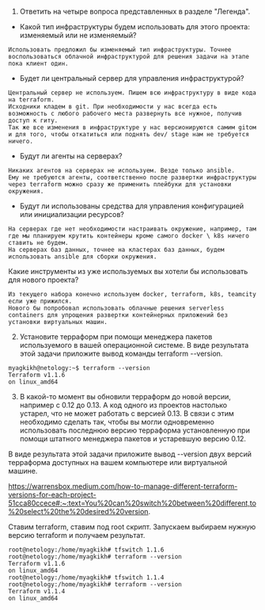 1. Ответить на четыре вопроса представленных в разделе "Легенда".

- Какой тип инфраструктуры будем использовать для этого проекта: изменяемый или не изменяемый?
```
Использовать предложил бы изменяемый тип инфраструктуры. Точнее воспользоваться облачной инфраструктурой для решения задачи на этапе пока клиент один.
```
- Будет ли центральный сервер для управления инфраструктурой?
```
Центральный сервер не используем. Пишем всю инфраструктуру в виде кода на terraform.
Исходники кладем в git. При необходимости у нас всегда есть возможность с любого рабочего места развернуть все нужное, получив доступ к гиту.
Так же все изменения в инфраструктуре у нас версионируются самим gitом и для того, чтобы откатиться или поднять dev/ stage нам не требуется ничего.
```
- Будут ли агенты на серверах?
```
Никаких агентов на серверах не используем. Везде только ansible.
Ему не требуются агенты, соответственно после развертки инфраструктуры через terraform можно сразу же применить плейбуки для установки окружения.
```

- Будут ли использованы средства для управления конфигурацией или инициализации ресурсов?
```
На серверах где нет необходимости настраивать окружение, например, там где мы планируем крутить контейнеры кроме самого docker \ k8s ничего ставить не будем.
На серверах баз данных, точнее на кластерах баз данных, будем использовать ansible для сборки окружения.
```


Какие инструменты из уже используемых вы хотели бы использовать для нового проекта?
```
Из текущего набора конечно используем docker, terraform, k8s, teamcity если уже прижился. 
Нового бы попробовал использовать облачные решения serverless containers для упрощения развертки контейнерных приложений без установки виртуальных машин.
```

2. Установите терраформ при помощи менеджера пакетов используемого в вашей операционной системе. В виде результата этой задачи приложите вывод команды terraform --version.
```
myagkikh@netology:~$ terraform --version
Terraform v1.1.6
on linux_amd64
``` 

3. В какой-то момент вы обновили терраформ до новой версии, например с 0.12 до 0.13. А код одного из проектов настолько устарел, что не может работать с версией 0.13. В связи с этим необходимо сделать так, чтобы вы могли одновременно использовать последнюю версию терраформа установленную при помощи штатного менеджера пакетов и устаревшую версию 0.12.

В виде результата этой задачи приложите вывод --version двух версий терраформа доступных на вашем компьютере или виртуальной машине.

https://warrensbox.medium.com/how-to-manage-different-terraform-versions-for-each-project-51cca80ccece#:~:text=You%20can%20switch%20between%20different,to%20select%20the%20desired%20version.

Ставим terraform, ставим под root скрипт. Запускаем выбираем нужную версию terraform и получаем результат.

```
root@netology:/home/myagkikh# tfswitch 1.1.6
root@netology:/home/myagkikh# terraform --version
Terraform v1.1.6
on linux_amd64
root@netology:/home/myagkikh# tfswitch 1.1.4
root@netology:/home/myagkikh# terraform --version
Terraform v1.1.4
on linux_amd64
```

